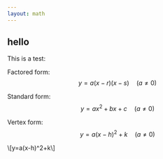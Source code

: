 ```yaml
---
layout: math
---
```


## hello

This is a test:

Factored form: $$y=a(x-r)(x-s)\quad(a\ne0)$$

Standard form: $$y=ax^2+bx+c\quad(a\ne0)$$

Vertex form: $$y=a(x-h)^2+k\quad(a\ne0)$$

\\[y=a(x-h)^2+k\\]
